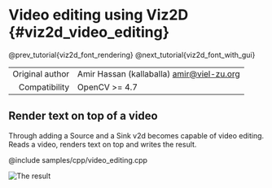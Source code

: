 # Video editing using Viz2D {#viz2d_video_editing}

@prev_tutorial{viz2d_font_rendering}
@next_tutorial{viz2d_font_with_gui}

|    |    |
| -: | :- |
| Original author | Amir Hassan (kallaballa) <amir@viel-zu.org> |
| Compatibility | OpenCV >= 4.7 |

## Render text on top of a video
Through adding a Source and a Sink v2d becomes capable of video editing. Reads a video, renders text on top and writes the result.

@include samples/cpp/video_editing.cpp

![The result](doc/video_editing.png)

